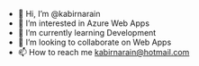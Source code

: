 - 👋 Hi, I’m @kabirnarain
- 👀 I’m interested in Azure Web Apps
- 🌱 I’m currently learning Development
- 💞️ I’m looking to collaborate on Web Apps
- 📫 How to reach me kabirnarain@hotmail.com

<!---
kabirnarain/kabirnarain is a ✨ special ✨ repository because its `README.md` (this file) appears on your GitHub profile.
You can click the Preview link to take a look at your changes.
--->
